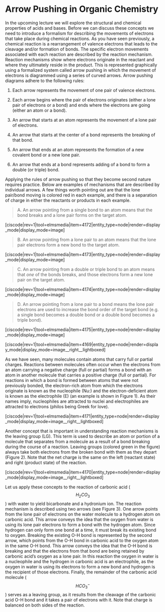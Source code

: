 # Arrow Pushing in Organic Chemistry


In the upcoming lecture we will explore the structural and chemical properties of acids and bases. Before we can discuss these concepts we need to introduce a formalism for describing the movements of electrons that take place during chemical reactions. As you have seen previously, a chemical reaction is a rearrangement of valence electrons that leads to the cleavage and/or formation of bonds. The specific electron movements associated with each reaction are described by the reaction mechanism. Reaction mechanisms show where electrons originate in the reactant and where they ultimately reside in the product. This is represented graphically using a formalized system called arrow pushing in which the movement of electrons is diagrammed using a series of curved arrows. Arrow pushing diagrams adhere to the following rules:

1. Each arrow represents the movement of one pair of valence electrons.

2. Each arrow begins where the pair of electrons originates (either a lone pair of electrons or a bond) and ends where the electrons are going (either an atom or a bond).

3. An arrow that starts at an atom represents the movement of a lone pair of electrons.

4. An arrow that starts at the center of a bond represents the breaking of that bond.

5. An arrow that ends at an atom represents the formation of a new covalent bond or a new lone pair.

6. An arrow that ends at a bond represents adding of a bond to form a double (or triple) bond.

Applying the rules of arrow pushing so that they become second nature requires practice. Below are examples of mechanisms that are described by individual arrows. A few things worth pointing out are that the lone pair/bond moving is colored red in each example, and there is a separation of charge in either the reactants or products in each example.

> A. An arrow pointing from a single bond to an atom means that the bond breaks and a lone pair forms on the target atom.

[ciscode|rev=1|tool=elmsmedia|item=4172|entity_type=node|render=display_mode|display_mode=image]

> B. An arrow pointing from a lone pair to an atom means that the lone pair electrons form a new bond to the target atom.

[ciscode|rev=1|tool=elmsmedia|item=4173|entity_type=node|render=display_mode|display_mode=image]

> C. An arrow pointing from a double or triple bond to an atom means that _one_ of the bonds breaks, and those electrons form a new lone pair on the target atom.

[ciscode|rev=1|tool=elmsmedia|item=4174|entity_type=node|render=display_mode|display_mode=image]

> D. An arrow pointing from a lone pair to a bond means the lone pair electrons are used to increase the bond order of the target bond (e.g. a single bond becomes a double bond or a double bond becomes a triple bond).

[ciscode|rev=1|tool=elmsmedia|item=4175|entity_type=node|render=display_mode|display_mode=image]


[ciscode|rev=1|tool=elmsmedia|item=4169|entity_type=node|render=display_mode|display_mode=image__right__lightboxed]

As we have seen, many molecules contain atoms that carry full or partial charges. Reactions between molecules often occur when the electrons from an atom carrying a negative charge (full or partial) forms a bond with an atom in another molecule that carries a positive charge (full or partial). For reactions in which a bond is formed between atoms that were not previously bonded, the electron-rich atom from which the electrons originate is known as the nucleophile (Nu:) and the electron-deficient atom is known as the electrophile (E) (an example is shown in Figure 1). As their names imply, nucleophiles are attracted to nuclei and electrophiles are attracted to electrons (philos being Greek for love).

[ciscode|rev=1|tool=elmsmedia|item=4171|entity_type=node|render=display_mode|display_mode=image__right__lightboxed]

Another concept that is important in understanding reaction mechanisms is the leaving group (LG). This term is used to describe an atom or portion of a molecule that separates from a molecule as a result of a bond breaking during the course of a reaction. Leaving groups (colored green in the figure) always take both electrons from the broken bond with them as they depart (Figure 2). Note that the net charge is the same on the left (reactant state) and right (product state) of the reaction.

[ciscode|rev=1|tool=elmsmedia|item=4170|entity_type=node|render=display_mode|display_mode=image__right__lightboxed]

Let us apply these concepts to the reaction of carbonic acid ($$H_2CO_3$$) with water to yield bicarbonate and a hydronium ion. The reaction mechanism is described using two arrows (see Figure 3). One arrow points from the lone pair of electrons on the water molecule to a hydrogen atom on carbonic acid. This arrow conveys the idea that the oxygen from water is using its lone pair electrons to form a bond with the hydrogen atom. Since hydrogen can only form one bond at a time, it must break its existing bond to oxygen. Breaking the existing O-H bond is represented by the second arrow, which points from the O-H bond in carbonic acid to the oxygen atom in the same O-H bond. This arrow conveys the idea that the O-H bond is breaking and that the electrons from that bond are being retained by carbonic acid’s oxygen as a lone pair. In this reaction the oxygen in water is a nucleophile and the hydrogen in carbonic acid is an electrophile, as the oxygen in water is using its electrons to form a new bond and hydrogen is the recipient of those electrons. Finally, the remainder of the carbonic acid molecule ($$HCO_3^-$$) serves as a leaving group, as it results from the cleavage of the carbonic acid O-H bond and it takes a pair of electrons with it. Note that charge is balanced on both sides of the reaction.









